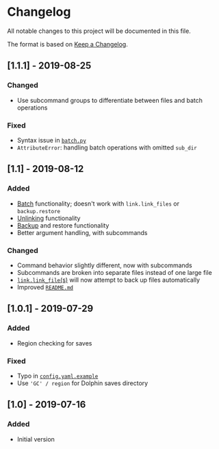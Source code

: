 # Changelog
All notable changes to this project will be documented in this file.

The format is based on [Keep a Changelog](https://keepachangelog.com/en/1.0.0/).

## [1.1.1] - 2019-08-25
### Changed
- Use subcommand groups to differentiate between files and batch operations

### Fixed
- Syntax issue in [`batch.py`](batch.py)
- `AttributeError`: handling batch operations with omitted `sub_dir`

## [1.1] - 2019-08-12
### Added
- [Batch](batch.py) functionality; doesn't work with `link.link_files` or `backup.restore`
- [Unlinking](link.py) functionality
- [Backup](backup.py) and restore functionality
- Better argument handling, with subcommands

### Changed
- Command behavior slightly different, now with subcommands
- Subcommands are broken into separate files instead of one large file
- [`link.link_file`(s)](link.py) will now attempt to back up files automatically
- Improved [`README.md`](README.md)

## [1.0.1] - 2019-07-29
### Added
- Region checking for saves

### Fixed
- Typo in [`config.yaml.example`](config.yaml.example)
- Use `'GC' / region` for Dolphin saves directory

## [1.0] - 2019-07-16
### Added
- Initial version

